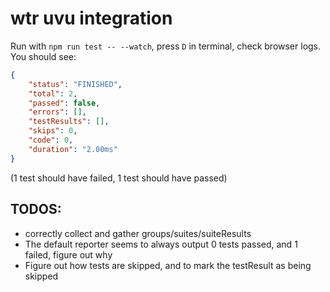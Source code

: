 # wtr uvu integration

Run with `npm run test -- --watch`, press `D` in terminal, check browser logs. You should see:

```json
{
    "status": "FINISHED",
    "total": 2,
    "passed": false,
    "errors": [],
    "testResults": [],
    "skips": 0,
    "code": 0,
    "duration": "2.00ms"
}
```

(1 test should have failed, 1 test should have passed)

## TODOS:
- correctly collect and gather groups/suites/suiteResults
- The default reporter seems to always output 0 tests passed, and 1 failed, figure out why
- Figure out how tests are skipped, and to mark the testResult as being skipped